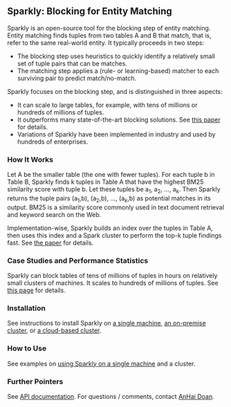 ## Sparkly: Blocking for Entity Matching

Sparkly is an open-source tool for the blocking step of entity matching. Entity matching finds tuples from two tables A and B that match, that is, refer to the same real-world entity. It typically proceeds in two steps: 


* The blocking step uses heuristics to quickly identify a relatively small set of tuple pairs that can be matches.
* The matching step applies a (rule- or learning-based) matcher to each surviving pair to predict match/no-match. 

Sparkly focuses on the blocking step, and is distinguished in three aspects: 


* It can scale to large tables, for example, with tens of millions or hundreds of millions of tuples. 
* It outperforms many state-of-the-art blocking solutions. See [this paper](https://www.vldb.org/pvldb/vol16/p1507-paulsen.pdf) for details. 
* Variations of Sparkly have been implemented in industry and used by hundreds of enterprises. 

### How It Works

Let A be the smaller table (the one with fewer tuples). For each tuple b in Table B, Sparkly finds k tuples in Table A that have the highest BM25 similarity score with tuple b. Let these tuples be a<sub>1</sub>, a<sub>2</sub>, ..., a<sub>k</sub>. Then Sparkly returns the tuple pairs (a<sub>1</sub>,b), (a<sub>2</sub>,b), ..., (a<sub>k</sub>,b) as potential matches in its output. BM25 is a similarity score commonly used in text document retrieval and keyword search on the Web. 

Implementation-wise, Sparkly builds an index over the tuples in Table A, then uses this index and a Spark cluster to perform the top-k tuple findings fast. See [the paper](https://www.vldb.org/pvldb/vol16/p1507-paulsen.pdf) for details. 

### Case Studies and Performance Statistics

Sparkly can block tables of tens of millions of tuples in hours on relatively small clusters of machines. It scales to hundreds of millions of tuples. See [this page](https://github.com/anhaidgroup/sparkly/blob/docs-update/doc/case-studies-n-performance-stats.md) for details. 

### Installation

See instructions to install Sparkly on [a single machine](https://github.com/anhaidgroup/sparkly/blob/docs-update/doc/install-single-machine.md), [an on-premise cluster](), or [a cloud-based cluster](). 

### How to Use

See examples on [using Sparkly on a single machine]() and a cluster. 

### Further Pointers

See [API documentation](https://derekpaulsen.github.io/sparkly/html/). 
For questions / comments, contact [AnHai Doan](mailto:anhai@cs.wisc.edu).

